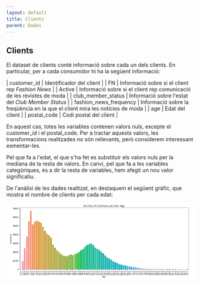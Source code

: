 ```yaml
---
layout: default
title: Clients
parent: Dades
---
```


## Clients

El dataset de clients conté informació sobre cada un dels clients. En particular, per a cada consumidor hi ha la següent informació:

| customer_id             | Identificador del client                                                          |
| FN                      | Informació sobre si el client rep *Fashion News*                                  |
| Active                  | Informació sobre si el client rep comunicació de les revistes de moda             |
| club_member_status      | Informació sobre l'estat del *Club Member Status*                                 |
| fashion_news_frequency  | Informació sobre la freqüència en la que el client mira les notícies de moda      |
| age                     | Edat del client                                                                   |
| postal_code             | Codi postal del client                                                            |


En aquest cas, totes les variables contenen valors nuls, excepte el customer_id i el postal_code. Per a tractar aquests valors, les transformacions realitzades no són rellevants, però considerem interessant esmentar-les. 

Pel que fa a l'edat, el que s'ha fet es substituir els valors nuls per la mediana de la resta de valors. En canvi, pel que fa a les variables categòriques, és a dir la resta de variables, hem afegit un nou valor significatiu.

De l'anàlisi de les dades realitzat, en destaquem el següent gràfic, que mostra el nombre de clients per cada edat:

![Cliens per edat](customers-age.png)

